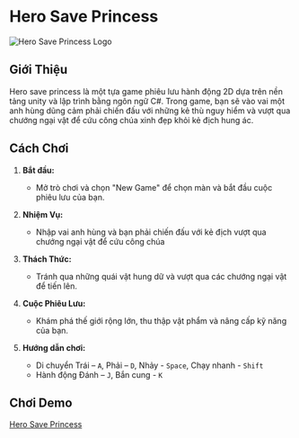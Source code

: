 # Hero Save Princess

![Hero Save Princess Logo](https://github.com/thang1204/Hero-save-princess/assets/99167265/23be1d39-4ec9-4038-9788-bf708bc34835)

## Giới Thiệu

Hero save princess là một tựa game phiêu lưu hành động 2D dựa trên nền tảng unity và lập trình bằng ngôn ngữ C#. Trong game, bạn sẽ vào vai một anh hùng dũng cảm phải chiến đấu với những kẻ thù nguy hiểm và vượt qua chướng ngại vật để cứu công chúa xinh đẹp khỏi kẻ địch hung ác.

## Cách Chơi

1. **Bắt đầu:**
   - Mở trò chơi và chọn "New Game" để chọn màn và bắt đầu cuộc phiêu lưu của bạn.

2. **Nhiệm Vụ:**
   - Nhập vai anh hùng và bạn phải chiến đấu với kẻ địch vượt qua chướng ngại vật để cứu công chúa

3. **Thách Thức:**
   - Tránh qua những quái vật hung dữ và vượt qua các chướng ngại vật để tiến lên.

4. **Cuộc Phiêu Lưu:**
   - Khám phá thế giới rộng lớn, thu thập vật phẩm và nâng cấp kỹ năng của bạn.
5. **Hướng dẫn chơi:**
   - Di chuyển
   	Trái – `A`,
      Phải – `D`,
      Nhảy - `Space`,
      Chạy nhanh - `Shift`
   - Hành động
   	Đánh – `J`,
   	Bắn cung  - `K`

## Chơi Demo
[Hero Save Princess](https://thang1204.itch.io/hero-save-princess)
